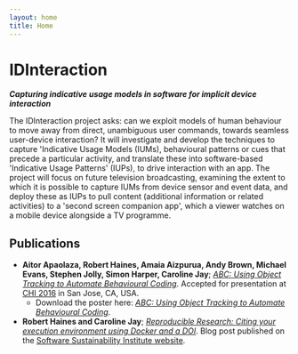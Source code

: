 ```yaml
---
layout: home
title: Home
---
```


# IDInteraction

***Capturing indicative usage models in software for implicit device interaction***

The IDInteraction project asks: can we exploit models of human behaviour to move away from direct, unambiguous user commands, towards seamless user-device interaction? It will investigate and develop the techniques to capture 'Indicative Usage Models (IUMs), behavioural patterns or cues that precede a particular activity, and translate these into software-based 'Indicative Usage Patterns' (IUPs), to drive interaction with an app. The project will focus on future television broadcasting, examining the extent to which it is possible to capture IUMs from device sensor and event data, and deploy these as IUPs to pull content (additional information or related activities) to a 'second screen companion app', which a viewer watches on a mobile device alongside a TV programme.

## Publications

* **Aitor Apaolaza, Robert Haines, Amaia Aizpurua, Andy Brown, Michael Evans, Stephen Jolly, Simon Harper, Caroline Jay**; [*ABC: Using Object Tracking to Automate Behavioural Coding*](https://www.escholar.manchester.ac.uk/uk-ac-man-scw:297977). Accepted for presentation at [CHI 2016](https://chi2016.acm.org) in San Jose, CA, USA.
  * Download the poster here: [*ABC: Using Object Tracking to Automate Behavioural Coding*](/data/abc_poster_a0.pdf).
* **Robert Haines and Caroline Jay**; [*Reproducible Research: Citing your execution environment using Docker and a DOI*](http://www.software.ac.uk/blog/2016-03-29-reproducible-research-citing-your-execution-environment-using-docker-and-doi). Blog post published on the [Software Sustainability Institute website](http://www.software.ac.uk/).
